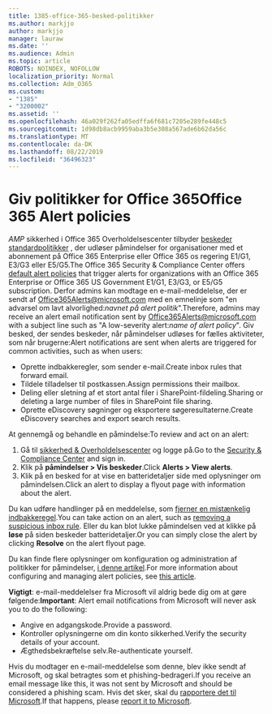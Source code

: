 ```yaml
---
title: 1385-office-365-besked-politikker
ms.author: markjjo
author: markjjo
manager: lauraw
ms.date: ''
ms.audience: Admin
ms.topic: article
ROBOTS: NOINDEX, NOFOLLOW
localization_priority: Normal
ms.collection: Adm_O365
ms.custom:
- "1385"
- "3200002"
ms.assetid: ''
ms.openlocfilehash: 46a029f262fa05edffa6f681c7205e289fe448c5
ms.sourcegitcommit: 1d98db8acb9959aba3b5e308a567ade6b62da56c
ms.translationtype: MT
ms.contentlocale: da-DK
ms.lasthandoff: 08/22/2019
ms.locfileid: "36496323"
---
```

# <a name="office-365-alert-policies"></a><span data-ttu-id="461c7-102">Giv politikker for Office 365</span><span class="sxs-lookup"><span data-stu-id="461c7-102">Office 365 Alert policies</span></span>

<span data-ttu-id="461c7-103">_AMP_ sikkerhed i Office 365 Overholdelsescenter tilbyder [beskeder standardpolitikker](https://docs.microsoft.com/office365/securitycompliance/alert-policies#default-alert-policies) , der udløser påmindelser for organisationer med et abonnement på Office 365 Enterprise eller Office 365 os regering E1/G1, E3/G3 eller E5/G5.</span><span class="sxs-lookup"><span data-stu-id="461c7-103">The Office 365 Security & Compliance Center offers [default alert policies](https://docs.microsoft.com/office365/securitycompliance/alert-policies#default-alert-policies) that trigger alerts for organizations with an Office 365 Enterprise or Office 365 US Government E1/G1, E3/G3, or E5/G5 subscription.</span></span> <span data-ttu-id="461c7-104">Derfor admins kan modtage en e-mail-meddelelse, der er sendt af Office365Alerts@microsoft.com med en emnelinje som "en advarsel om lavt alvorlighed:*navnet på alert politik*".</span><span class="sxs-lookup"><span data-stu-id="461c7-104">Therefore, admins may receive an alert email notification sent by Office365Alerts@microsoft.com with a subject line such as "A low-severity alert:*name of alert policy*".</span></span> <span data-ttu-id="461c7-105">Giv besked, der sendes beskeder, når påmindelser udløses for fælles aktiviteter, som når brugerne:</span><span class="sxs-lookup"><span data-stu-id="461c7-105">Alert notifications are sent when alerts are triggered for common activities, such as when users:</span></span>

- <span data-ttu-id="461c7-106">Oprette indbakkeregler, som sender e-mail.</span><span class="sxs-lookup"><span data-stu-id="461c7-106">Create inbox rules that forward email.</span></span>
- <span data-ttu-id="461c7-107">Tildele tilladelser til postkassen.</span><span class="sxs-lookup"><span data-stu-id="461c7-107">Assign permissions their mailbox.</span></span>
- <span data-ttu-id="461c7-108">Deling eller sletning af et stort antal filer i SharePoint-fildeling.</span><span class="sxs-lookup"><span data-stu-id="461c7-108">Sharing or deleting a large number of files in SharePoint file sharing.</span></span>
- <span data-ttu-id="461c7-109">Oprette eDiscovery søgninger og eksportere søgeresultaterne.</span><span class="sxs-lookup"><span data-stu-id="461c7-109">Create eDiscovery searches and export search results.</span></span>

<span data-ttu-id="461c7-110">At gennemgå og behandle en påmindelse:</span><span class="sxs-lookup"><span data-stu-id="461c7-110">To review and act on an alert:</span></span>

1. <span data-ttu-id="461c7-111">Gå til [sikkerhed & Overholdelsescenter](https://protection.office.com) og logge på.</span><span class="sxs-lookup"><span data-stu-id="461c7-111">Go to the [Security & Compliance Center](https://protection.office.com) and sign in.</span></span>
2. <span data-ttu-id="461c7-112">Klik på **påmindelser > Vis beskeder**.</span><span class="sxs-lookup"><span data-stu-id="461c7-112">Click **Alerts > View alerts**.</span></span>
3. <span data-ttu-id="461c7-113">Klik på en besked for at vise en batteridetaljer side med oplysninger om påmindelsen.</span><span class="sxs-lookup"><span data-stu-id="461c7-113">Click an alert to display a flyout page with information about the alert.</span></span>

<span data-ttu-id="461c7-114">Du kan udføre handlinger på en meddelelse, som [fjerner en mistænkelig indbakkeregel](https://docs.microsoft.com/office365/securitycompliance/responding-to-a-compromised-email-account).</span><span class="sxs-lookup"><span data-stu-id="461c7-114">You can take action on an alert, such as [removing a suspicious inbox rule](https://docs.microsoft.com/office365/securitycompliance/responding-to-a-compromised-email-account).</span></span> <span data-ttu-id="461c7-115">Eller du kan blot lukke påmindelsen ved at klikke på **løse** på siden beskeder batteridetaljer.</span><span class="sxs-lookup"><span data-stu-id="461c7-115">Or you can simply close the alert by clicking **Resolve** on the alert flyout page.</span></span>

<span data-ttu-id="461c7-116">Du kan finde flere oplysninger om konfiguration og administration af politikker for påmindelser, [i denne artikel](https://docs.microsoft.com/office365/securitycompliance/alert-policies).</span><span class="sxs-lookup"><span data-stu-id="461c7-116">For more information about configuring and managing alert policies, see  [this article](https://docs.microsoft.com/office365/securitycompliance/alert-policies).</span></span>

<span data-ttu-id="461c7-117">**Vigtigt**: e-mail-meddelelser fra Microsoft vil aldrig bede dig om at gøre følgende:</span><span class="sxs-lookup"><span data-stu-id="461c7-117">**Important**: Alert email notifications from Microsoft will never ask you to do the following:</span></span>

- <span data-ttu-id="461c7-118">Angive en adgangskode.</span><span class="sxs-lookup"><span data-stu-id="461c7-118">Provide a password.</span></span>
- <span data-ttu-id="461c7-119">Kontroller oplysningerne om din konto sikkerhed.</span><span class="sxs-lookup"><span data-stu-id="461c7-119">Verify the security details of your account.</span></span>
- <span data-ttu-id="461c7-120">Ægthedsbekræftelse selv.</span><span class="sxs-lookup"><span data-stu-id="461c7-120">Re-authenticate yourself.</span></span>

<span data-ttu-id="461c7-121">Hvis du modtager en e-mail-meddelelse som denne, blev ikke sendt af Microsoft, og skal betragtes som et phishing-bedrageri.</span><span class="sxs-lookup"><span data-stu-id="461c7-121">If you receive an email message like this, it was not sent by Microsoft and should be considered a phishing scam.</span></span> <span data-ttu-id="461c7-122">Hvis det sker, skal du [rapportere det til Microsoft](https://docs.microsoft.com/office365/SecurityCompliance/report-junk-email-and-phishing-scams-in-outlook-on-the-web-eop).</span><span class="sxs-lookup"><span data-stu-id="461c7-122">If that happens, please [report it to Microsoft](https://docs.microsoft.com/office365/SecurityCompliance/report-junk-email-and-phishing-scams-in-outlook-on-the-web-eop).</span></span>